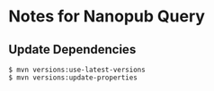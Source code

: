 # Notes for Nanopub Query

## Update Dependencies

    $ mvn versions:use-latest-versions
    $ mvn versions:update-properties


